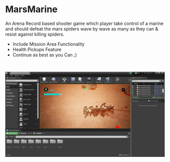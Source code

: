 # MarsMarine
An Arena Record based shooter game which player take control of a marine and should defeat the mars spiders wave by wave as many as they can & resist against killing spiders.
- Include Mission Area Functionality
- Health Pickups Feature
- Continue as best as you Can ;)
<br/>
<p align="center">
  <img src="https://github.com/Gharib110/MarsMarine/blob/master/Screenshot.jpg" title="hover text">
</p>

